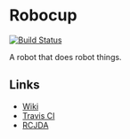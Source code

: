 # Robocup

[![Build Status](https://travis-ci.org/liam-b/robocup.svg?branch=master)](https://travis-ci.org/liam-b/robocup)

A robot that does robot things.

## Links
 - [Wiki](https://app.nuclino.com/p/Home-cZJRp8e7aWmqdF-UFIqdiq)
 - [Travis CI](https://travis-ci.org/liam-b/robocup)
 - [RCJDA](http://robocupjunior.org.au)
